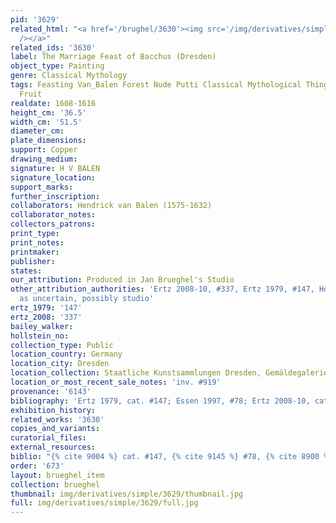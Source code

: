 ```yaml
---
pid: '3629'
related_html: "<a href='/brughel/3630'><img src='/img/derivatives/simple/3630/thumbnail.jpg'
  /></a>"
related_ids: '3630'
label: The Marriage Feast of Bacchus (Dresden)
object_type: Painting
genre: Classical Mythology
tags: Feasting Van_Balen Forest Nude Putti Classical Mythological Things Flowers Food
  Fruit
realdate: 1608-1616
height_cm: '36.5'
width_cm: '51.5'
diameter_cm: 
plate_dimensions: 
support: Copper
drawing_medium: 
signature: H V BALEN
signature_location: 
support_marks: 
further_inscription: 
collaborators: Hendrick van Balen (1575-1632)
collaborator_notes: 
collectors_patrons: 
print_type: 
print_notes: 
printmaker: 
publisher: 
states: 
our_attribution: Produced in Jan Brueghel's Studio
other_attribution_authorities: 'Ertz 2008-10, #337, Ertz 1979, #147, Honig database
  as uncertain, possibly studio'
ertz_1979: '147'
ertz_2008: '337'
bailey_walker: 
hollstein_no: 
collection_type: Public
location_country: Germany
location_city: Dresden
location_collection: Staatliche Kunstsammlungen Dresden, Gemäldegalerie Alte Meister
location_or_most_recent_sale_notes: 'inv. #919'
provenance: '6143'
bibliography: 'Ertz 1979, cat. #147; Essen 1997, #78; Ertz 2008-10, cat. #337'
exhibition_history: 
related_works: '3630'
copies_and_variants: 
curatorial_files: 
external_resources: 
biblio: "{% cite 9004 %} cat. #147, {% cite 9145 %} #78, {% cite 8900 %} cat. #337"
order: '673'
layout: brueghel_item
collection: brueghel
thumbnail: img/derivatives/simple/3629/thumbnail.jpg
full: img/derivatives/simple/3629/full.jpg
---
```

